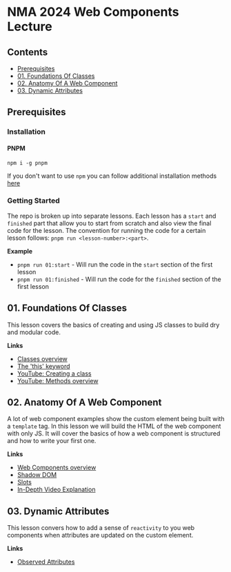 # NMA 2024 Web Components Lecture

## Contents

- [Prerequisites](#prerequisites)
- [01. Foundations Of Classes](#01-foundations-of-classes)
- [02. Anatomy Of A Web Component](#02-anatomy-of-a-web-component)
- [03. Dynamic Attributes](#03-dynamic-attributes)

## Prerequisites

### Installation

#### PNPM

`npm i -g pnpm`

If you don't want to use `npm` you can follow additional installation
methods [here](https://pnpm.io/installation)

### Getting Started

The repo is broken up into separate lessons. Each lesson has a `start` and `finished` part
that allow you to start from scratch and also view the final code for the lesson. The convention
for running the code for a certain lesson follows: `pnpm run <lesson-number>:<part>`.

**Example**

- `pnpm run 01:start` - Will run the code in the `start` section of the first lesson
- `pnpm run 01:finished` - Will run the code for the `finished` section of the first lesson

## 01. Foundations Of Classes

This lesson covers the basics of creating and using
JS classes to build dry and modular code.

**Links**

- [Classes overview](https://developer.mozilla.org/en-US/docs/Web/JavaScript/Reference/Classes)
- [The 'this' keyword](https://developer.mozilla.org/en-US/docs/Web/JavaScript/Reference/Operators/this)
- [YouTube: Creating a class](https://www.youtube.com/watch?v=HboT8g_QSGc)
- [YouTube: Methods overview](https://www.youtube.com/watch?v=hy-C4NY7A_8)

## 02. Anatomy Of A Web Component

A lot of web component examples show the custom element being built with a `template` tag. In this
lesson we will build the HTML of the web component with only JS. It will cover the basics of how
a web component is structured and how to write your first one.

**Links**

- [Web Components overview](https://developer.mozilla.org/en-US/docs/Web/API/Web_components)
- [Shadow DOM](https://developer.mozilla.org/en-US/docs/Web/API/Web_components/Using_shadow_DOM)
- [Slots](https://developer.mozilla.org/en-US/docs/Web/HTML/Element/slot)
- [In-Depth Video Explanation](https://www.youtube.com/watch?v=hVxZ-te0kio)

## 03. Dynamic Attributes

This lesson convers how to add a sense of `reactivity` to you web components when attributes are
updated on the custom element.

**Links**

- [Observed Attributes](https://dev.to/jwp/web-components-color-span-3dai)
